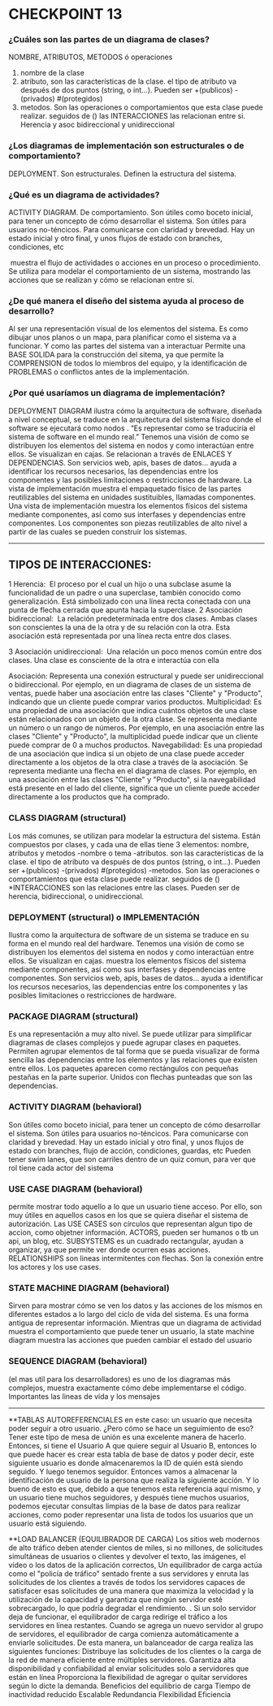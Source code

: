 # CHECKPOINT 13

### ¿Cuáles son las partes de un diagrama de clases?

NOMBRE, ATRIBUTOS, METODOS ó operaciones

1. nombre de la clase
2. atributo, son las características de la clase. el tipo de atributo va después de dos puntos (string, o int...). Pueden ser +(publicos) -(privados) #(protegidos)
3. metodos. Son las operaciones o comportamientos que esta clase puede realizar. seguidos de ()
las INTERACCIONES las relacionan entre si. Herencia y asoc bidireccional y unidireccional

### ¿Los diagramas de implementación son estructurales o de comportamiento?

DEPLOYMENT. Son estructurales. Definen la estructura del sistema. 

### ¿Qué es un diagrama de actividades?

ACTIVITY DIAGRAM. De comportamiento. Son útiles como boceto inicial, para tener un concepto de cómo desarrollar el sistema. Son útiles para usuarios no-téncicos.  Para comunicarse con claridad y brevedad.
Hay un estado inicial y otro final, y unos flujos de estado con branches, condiciones, etc

 muestra el flujo de actividades o acciones en un proceso o procedimiento. Se utiliza para modelar el comportamiento de un sistema, mostrando las acciones que se realizan y cómo se relacionan entre sí.

### ¿De qué manera el diseño del sistema ayuda al proceso de desarrollo?

Al ser una representación visual de los elementos del sistema. Es como dibujar unos planos o un mapa, para planificar como el sistema va a funcionar. Y como las partes del sistema van a interactuar
Permite una BASE SOLIDA para la construcción del sitema, ya que permite la COMPRENSION de todos lo miembros del equipo, y la identificación de PROBLEMAS o conflictos antes de la implementación.

### ¿Por qué usaríamos un diagrama de implementación?

DEPLOYMENT DIAGRAM ilustra cómo la arquitectura de software, diseñada a nivel conceptual, se traduce en la arquitectura del sistema físico donde el software se ejecutará como nodos .
“Es representar como se traduciría el sistema de software en el mundo real.”
Tenemos una visión de como se distribuyen los elementos del sistema en nodos y como interactúan entre ellos. Se visualizan en cajas.
Se relacionan a través de ENLACES Y DEPENDENCIAS. Son servicios web, apis, bases de datos...
ayuda a identificar los recursos necesarios, las dependencias entre los componentes y las posibles limitaciones o restricciones de hardware.
La vista de implementación muestra el empaquetado físico de las partes reutilizables del sistema en unidades sustituibles, llamadas componentes. Una vista de implementación muestra los elementos físicos del sistema mediante componentes, así como sus interfases y dependencias entre componentes. Los componentes son piezas reutilizables de alto nivel a partir de las cuales se pueden construir los sistemas.

----
## TIPOS DE INTERACCIONES:

1 Herencia:
 El proceso por el cual un hijo o una subclase asume la funcionalidad de un padre o una superclase, también conocido como generalización. Está simbolizado con una línea recta conectada con una punta de flecha cerrada que apunta hacia la superclase.
2 Asociación bidireccional:
 La relación predeterminada entre dos clases. Ambas clases son conscientes la una de la otra y de su relación con la otra. Esta asociación está representada por una línea recta entre dos clases.

3 Asociación unidireccional:
 Una relación un poco menos común entre dos clases. Una clase es consciente de la otra e interactúa con ella

Asociación: Representa una conexión estructural y puede ser unidireccional o bidireccional. Por ejemplo, en un diagrama de clases de un sistema de ventas, puede haber una asociación entre las clases "Cliente" y "Producto", indicando que un cliente puede comprar varios productos.
Multiplicidad: Es una propiedad de una asociación que indica cuántos objetos de una clase están relacionados con un objeto de la otra clase. Se representa mediante un número o un rango de números. Por ejemplo, en una asociación entre las clases "Cliente" y "Producto", la multiplicidad puede indicar que un cliente puede comprar de 0 a muchos productos.
Navegabilidad: Es una propiedad de una asociación que indica si un objeto de una clase puede acceder directamente a los objetos de la otra clase a través de la asociación. Se representa mediante una flecha en el diagrama de clases. Por ejemplo, en una asociación entre las clases "Cliente" y "Producto", si la navegabilidad está presente en el lado del cliente, significa que un cliente puede acceder directamente a los productos que ha comprado.

### CLASS DIAGRAM (structural)

Los más comunes, se utilizan para modelar la estructura del sistema. Están compuestos por clases, y cada una de ellas tiene 3 elementos: nombre, atributos y metodos
-nombre o tema
-atributos. son las características de la clase. el tipo de atributo va después de dos puntos (string, o int...). Pueden ser +(publicos) -(privados) #(protegidos)
-metodos. Son las operaciones o comportamientos que esta clase puede realizar. seguidos de ()
*INTERACCIONES son las relaciones entre las clases. Pueden ser de herencia, bidireccional, o unidireccional.

### DEPLOYMENT (structural) o IMPLEMENTACIÓN

Ilustra como la arquitectura de software de un sistema se traduce en su forma en el mundo real del hardware. Tenemos una visión de como se distribuyen los elementos del sistema en nodos y como interactúan entre ellos. Se visualizan en cajas.
muestra los elementos físicos del sistema mediante componentes, así como sus interfases y dependencias entre componentes.
Son servicios web, apis, bases de datos...
ayuda a identificar los recursos necesarios, las dependencias entre los componentes y las posibles limitaciones o restricciones de hardware.

### PACKAGE DIAGRAM (structural)

Es una representación a muy alto nivel. Se puede utilizar para simplificar diagramas de clases complejos y puede agrupar clases en paquetes.
Permiten agrupar elementos de tal forma que se pueda visualizar de forma sencilla las dependencias entre los elementos y las relaciones que existen entre ellos.
Los paquetes aparecen como rectángulos con pequeñas pestañas en la parte superior. Unidos con flechas punteadas que son las dependencias.

### ACTIVITY DIAGRAM (behavioral)

Son útiles como boceto inicial, para tener un concepto de cómo desarrollar el sistema. Son útiles para usuarios no-téncicos.  Para comunicarse con claridad y brevedad.
Hay un estado inicial y otro final, y unos flujos de estado con branches, flujo de acción, condiciones, guardas, etc
Pueden tener swim lanes, que son carriles dentro de un quiz comun, para ver que rol tiene cada actor del sistema
 
### USE CASE DIAGRAM (behavioral)

permite mostrar todo aquello a lo que un usuario tiene acceso. Por ello, son muy útiles en aquellos casos en los que se quiera diseñar el sistema de autorización.
Las USE CASES son círculos que representan algun tipo de accion, como objetner información.
ACTORS, pueden ser humanos o tb un api, un blog, etc.
SUBSYSTEMS es un cuadrado rectangular, ayudan a organizar, ya que permite ver donde ocurren esas acciones.
RELATIONSHIPS son lineas intermitentes con flechas. Son la conexión entre los actores y los use cases.

### STATE MACHINE DIAGRAM (behavioral)

Sirven para mostrar cómo se ven los datos y las acciones de los mismos en diferentes estados a lo largo del ciclo de vida del sistema. Es una forma antigua de representar información.
Mientras que un diagrama de actividad muestra el comportamiento que puede tener un usuario, la state machine diagram muestra las acciones que pueden cambiar el estado del usuario

### SEQUENCE DIAGRAM (behavioral)

(el mas util para los desarrolladores)
es uno de los diagramas más complejos, muestra exactamente cómo debe implementarse el código. Importantes las lineas de vida y los mensajes

---
**TABLAS AUTOREFERENCIALES en este caso: un usuario que necesita poder seguir a otro usuario. ¿Pero cómo se hace un seguimiento de eso? Tener este tipo de mesa de unión es una excelente manera de hacerlo. Entonces, si tiene el Usuario A que quiere seguir al Usuario B, entonces lo que puede hacer es crear esta tabla de base de datos y poder decir, este siguiente usuario es donde almacenaremos la ID de quién está siendo seguido. Y luego tenemos seguidor. Entonces vamos a almacenar la identificación de usuario de la persona que realiza la siguiente acción. Y lo bueno de esto es que, debido a que tenemos esta referencia aquí mismo, y un usuario tiene muchos seguidores, y después tiene muchos usuarios, podemos ejecutar consultas limpias de la base de datos para realizar acciones, como poder representar una lista de todos los usuarios que un usuario está siguiendo.

**LOAD BALANCER 
(EQUILIBRADOR DE CARGA) Los sitios web modernos de alto tráfico deben atender cientos de miles, si no millones, de solicitudes simultáneas de usuarios o clientes y devolver el texto, las imágenes, el vídeo o los datos de la aplicación correctos,
Un equilibrador de carga actúa como el "policía de tráfico" sentado frente a sus servidores y enruta las solicitudes de los clientes a través de todos los servidores capaces de satisfacer esas solicitudes de una manera que maximiza la velocidad y la utilización de la capacidad y garantiza que ningún servidor esté sobrecargado, lo que podría degradar el rendimiento. . Si un solo servidor deja de funcionar, el equilibrador de carga redirige el tráfico a los servidores en línea restantes. Cuando se agrega un nuevo servidor al grupo de servidores, el equilibrador de carga comienza automáticamente a enviarle solicitudes.
De esta manera, un balanceador de carga realiza las siguientes funciones:
Distribuye las solicitudes de los clientes o la carga de la red de manera eficiente entre múltiples servidores. Garantiza alta disponibilidad y confiabilidad al enviar solicitudes solo a servidores que están en línea Proporciona la flexibilidad de agregar o quitar servidores según lo dicte la demanda.
Beneficios del equilibrio de carga Tiempo de inactividad reducido Escalable Redundancia Flexibilidad Eficiencia
